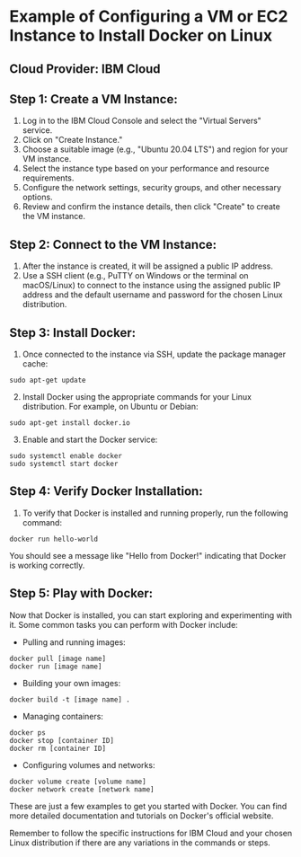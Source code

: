 # Example of Configuring a VM or EC2 Instance to Install Docker on Linux

## Cloud Provider: IBM Cloud

## Step 1: Create a VM Instance:

1. Log in to the IBM Cloud Console and select the "Virtual Servers" service.
2. Click on "Create Instance."
3. Choose a suitable image (e.g., "Ubuntu 20.04 LTS") and region for your VM instance.
4. Select the instance type based on your performance and resource requirements.
5. Configure the network settings, security groups, and other necessary options.
6. Review and confirm the instance details, then click "Create" to create the VM instance.

## Step 2: Connect to the VM Instance:

1. After the instance is created, it will be assigned a public IP address.
2. Use a SSH client (e.g., PuTTY on Windows or the terminal on macOS/Linux) to connect to the instance using the assigned public IP address and the default username and password for the chosen Linux distribution.

## Step 3: Install Docker:

1. Once connected to the instance via SSH, update the package manager cache:
```shell
sudo apt-get update
```

2. Install Docker using the appropriate commands for your Linux distribution. For example, on Ubuntu or Debian:
```shell
sudo apt-get install docker.io
```

3. Enable and start the Docker service:
```shell
sudo systemctl enable docker
sudo systemctl start docker
```

## Step 4: Verify Docker Installation:

1. To verify that Docker is installed and running properly, run the following command:
```shell
docker run hello-world
```

You should see a message like "Hello from Docker!" indicating that Docker is working correctly.

## Step 5: Play with Docker:

Now that Docker is installed, you can start exploring and experimenting with it. Some common tasks you can perform with Docker include:

- Pulling and running images:
```shell
docker pull [image name]
docker run [image name]
```

- Building your own images:
```shell
docker build -t [image name] .
```

- Managing containers:
```shell
docker ps
docker stop [container ID]
docker rm [container ID]
```

- Configuring volumes and networks:
```shell
docker volume create [volume name]
docker network create [network name]
```

These are just a few examples to get you started with Docker. You can find more detailed documentation and tutorials on Docker's official website.

Remember to follow the specific instructions for IBM Cloud and your chosen Linux distribution if there are any variations in the commands or steps.
